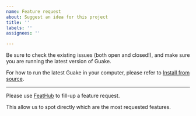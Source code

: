 ```yaml
---
name: Feature request
about: Suggest an idea for this project
title: ''
labels: ''
assignees: ''

---
```


Be sure to check the existing issues (both open and closed!), and make sure you are running the latest version of Guake.

For how to run the latest Guake in your computer, please refer to [Install from source](https://guake.readthedocs.io/en/latest/user/installing.html#install-from-source).

---------------------------------------

Please use [FeatHub](https://feathub.com/Guake/guake) to fill-up a feature request.

This allow us to spot directly which are the most requested features.

